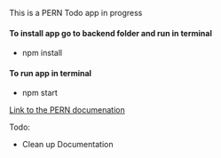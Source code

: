 This is a PERN Todo app in progress

#### To install app go to backend folder and run in terminal  
- npm install

#### To run app in terminal  
- npm start


[Link to the PERN documenation](./backend/Documentation.md)

Todo:

- Clean up Documentation
